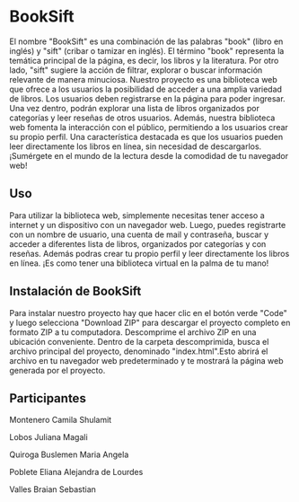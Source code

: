 # BookSift

El nombre "BookSift" es una combinación de las palabras "book" (libro en inglés) y "sift" (cribar o tamizar en inglés). El término "book" representa la temática principal de la página, es decir, los libros y la literatura. Por otro lado, "sift" sugiere la acción de filtrar, explorar o buscar información relevante de manera minuciosa.
Nuestro proyecto es una biblioteca web que ofrece a los usuarios la posibilidad de acceder a una amplia variedad de libros. Los usuarios deben registrarse en la página para poder ingresar. Una vez dentro, podrán explorar una lista de libros organizados por categorías y leer reseñas de otros usuarios. Además, nuestra biblioteca web fomenta la interacción con el público, permitiendo a los usuarios crear su propio perfil. Una característica destacada es que los usuarios pueden leer directamente los libros en línea, sin necesidad de descargarlos. ¡Sumérgete en el mundo de la lectura desde la comodidad de tu navegador web!

## Uso

Para utilizar la biblioteca web, simplemente necesitas tener acceso a internet y un dispositivo con un navegador web. Luego, puedes registrarte con un nombre de usuario, una cuenta de mail y contraseña, buscar y acceder a diferentes lista de libros, organizados por categorías y con reseñas. Además podras crear tu propio perfil y leer directamente los libros en línea. ¡Es como tener una biblioteca virtual en la palma de tu mano!


## Instalación de BookSift

Para instalar nuestro proyecto hay que hacer clic en el botón verde "Code" y luego selecciona "Download ZIP" para descargar el proyecto completo en formato ZIP a tu computadora. Descomprime el archivo ZIP en una ubicación conveniente.
Dentro de la carpeta descomprimida, busca el archivo principal del proyecto, denominado "index.html".Esto abrirá el archivo en tu navegador web predeterminado y te mostrará la página web generada por el proyecto.

## Participantes

Montenero Camila Shulamit

Lobos Juliana Magali 

Quiroga Buslemen Maria Angela

Poblete Eliana Alejandra de Lourdes

Valles Braian Sebastian

